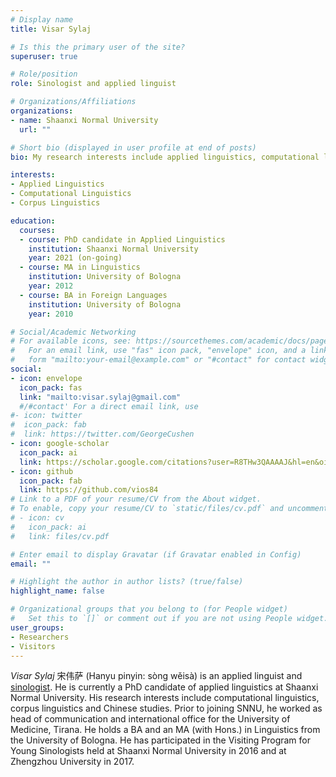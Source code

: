 ```yaml
---
# Display name
title: Visar Sylaj

# Is this the primary user of the site?
superuser: true

# Role/position
role: Sinologist and applied linguist

# Organizations/Affiliations
organizations:
- name: Shaanxi Normal University
  url: ""

# Short bio (displayed in user profile at end of posts)
bio: My research interests include applied linguistics, computational linguistics and corpus linguistics.

interests:
- Applied Linguistics
- Computational Linguistics
- Corpus Linguistics

education:
  courses:
  - course: PhD candidate in Applied Linguistics
    institution: Shaanxi Normal University
    year: 2021 (on-going)
  - course: MA in Linguistics
    institution: University of Bologna
    year: 2012
  - course: BA in Foreign Languages
    institution: University of Bologna
    year: 2010

# Social/Academic Networking
# For available icons, see: https://sourcethemes.com/academic/docs/page-builder/#icons
#   For an email link, use "fas" icon pack, "envelope" icon, and a link in the
#   form "mailto:your-email@example.com" or "#contact" for contact widget.
social:
- icon: envelope
  icon_pack: fas
  link: "mailto:visar.sylaj@gmail.com"
  #/#contact' For a direct email link, use
#- icon: twitter
#  icon_pack: fab
#  link: https://twitter.com/GeorgeCushen
- icon: google-scholar
  icon_pack: ai
  link: https://scholar.google.com/citations?user=R8THw3QAAAAJ&hl=en&oi=sra
- icon: github
  icon_pack: fab
  link: https://github.com/vios84
# Link to a PDF of your resume/CV from the About widget.
# To enable, copy your resume/CV to `static/files/cv.pdf` and uncomment the lines below.
# - icon: cv
#   icon_pack: ai
#   link: files/cv.pdf

# Enter email to display Gravatar (if Gravatar enabled in Config)
email: ""

# Highlight the author in author lists? (true/false)
highlight_name: false

# Organizational groups that you belong to (for People widget)
#   Set this to `[]` or comment out if you are not using People widget.
user_groups:
- Researchers
- Visitors
---
```


*Visar Sylaj* 宋伟萨 (Hanyu pinyin: sòng wěisà) is an applied linguist and <a href="https://en.wikipedia.org/wiki/Sinology" target="_blank">sinologist</a>. He is currently a PhD candidate of applied linguistics at Shaanxi Normal University. His research interests include computational linguistics, corpus linguistics and Chinese studies. Prior to joining SNNU, he worked as head of communication and international office for the University of Medicine, Tirana. He holds a BA and an MA (with Hons.) in Linguistics from the University of Bologna. He has participated in the Visiting Program for Young Sinologists held at Shaanxi Normal University in 2016 and at Zhengzhou University in 2017. 
